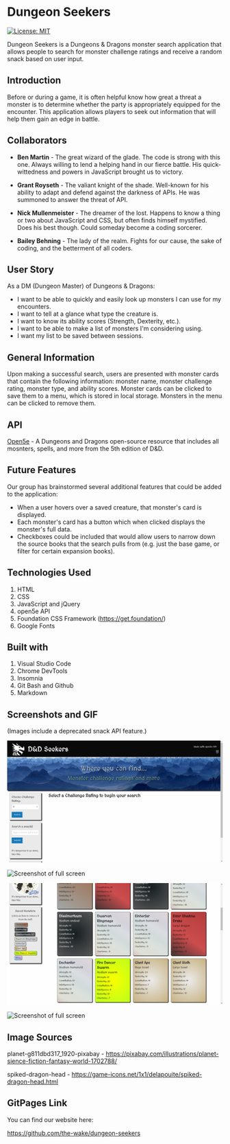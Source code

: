 # Dungeon Seekers

[![License: MIT](https://img.shields.io/badge/License-MIT-yellow.svg)](https://opensource.org/licenses/MIT)

Dungeon Seekers is a Dungeons & Dragons monster search application that allows people to search for monster challenge ratings and receive a random snack based on user input.


## Introduction
Before or during a game, it is often helpful know how great a threat a monster is to determine whether the party is appropriately equipped for the encounter. This application allows players to seek out information that will help them gain an edge in battle.


## Collaborators
* **Ben Martin** - The great wizard of the glade. The code is strong with this one. Always willing to lend a helping hand in our fierce battle. His quick-wittedness and powers in JavaScript brought us to victory.

* **Grant Royseth** - The valiant knight of the shade. Well-known for his ability to adapt and defend against the darkness of APIs. He was summoned to answer the threat of API.

* **Nick Mullenmeister** - The dreamer of the lost. Happens to know a thing or two about JavaScript and CSS, but often finds himself mystified. Does his best though. Could someday become a coding sorcerer.

* **Bailey Behning** - The lady of the realm. Fights for our cause, the sake of coding, and the betterment of all coders.


## User Story
As a DM (Dungeon Master) of Dungeons & Dragons:
* I want to be able to quickly and easily look up monsters I can use for my encounters.
* I want to tell at a glance what type the creature is.
* I want to know its ability scores (Strength, Dexterity, etc.).
* I want to be able to make a list of monsters I'm considering using.
* I want my list to be saved between sessions.


## General Information
Upon making a successful search, users are presented with monster cards that contain the following information: monster name, monster challenge rating, monster type, and ability scores. Monster cards can be clicked to save them to a menu, which is stored in local storage. Monsters in the menu can be clicked to remove them.


## API
[Open5e](https://open5e.com) - A Dungeons and Dragons open-source resource that includes all mosnters, spells, and more from the 5th edition of D&D. 

## Future Features
Our group has brainstormed several additional features that could be added to the application:
* When a user hovers over a saved creature, that monster's card is displayed.
* Each monster's card has a button which when clicked displays the monster's full data.
* Checkboxes could be included that would allow users to narrow down the source books that the search pulls from (e.g. just the base game, or filter for certain expansion books).

## Technologies Used
1. HTML
2. CSS
3. JavaScript and jQuery
4. open5e API
5. Foundation CSS Framework (https://get.foundation/)
6. Google Fonts


## Built with
1. Visual Studio Code
2. Chrome DevTools
3. Insomnia
4. Git Bash and Github
5. Markdown


## Screenshots and GIF

(Images include a deprecated snack API feature.)

![Screenshot of full screen](./assets/images/screenshots/S0.png)

![Screenshot of full screen](./assets/images/screenshots/S1.png)

![Screenshot of full screen](./assets/images/screenshots/S2.png)

![Screenshot of full screen](./assets/images/screenshots/S3.png)

## Image Sources

planet-g811dbd317_1920-pixabay - https://pixabay.com/illustrations/planet-sience-fiction-fantasy-world-1702788/

spiked-dragon-head - https://game-icons.net/1x1/delapouite/spiked-dragon-head.html


## GitPages Link

You can find our website here:

https://github.com/the-wake/dungeon-seekers
